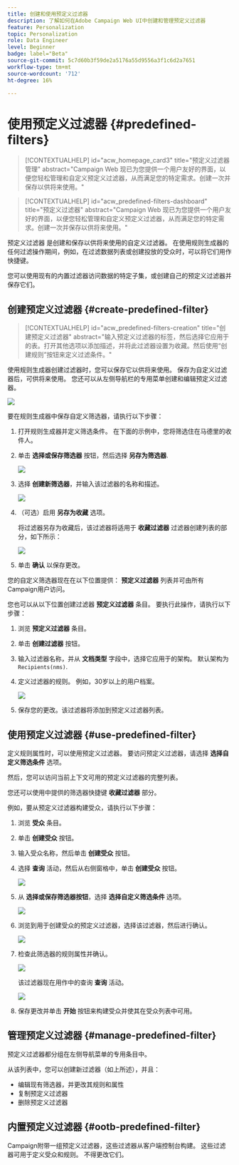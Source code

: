```yaml
---
title: 创建和使用预定义过滤器
description: 了解如何在Adobe Campaign Web UI中创建和管理预定义过滤器
feature: Personalization
topic: Personalization
role: Data Engineer
level: Beginner
badge: label="Beta"
source-git-commit: 5c7d60b3f59de2a5176a55d9556a3f1c6d2a7651
workflow-type: tm+mt
source-wordcount: '712'
ht-degree: 16%

---
```


# 使用预定义过滤器 {#predefined-filters}

>[!CONTEXTUALHELP]
>id="acw_homepage_card3"
>title="预定义过滤器管理"
>abstract="Campaign Web 现已为您提供一个用户友好的界面，以便您轻松管理和自定义预定义过滤器，从而满足您的特定需求。创建一次并保存以供将来使用。"

>[!CONTEXTUALHELP]
>id="acw_predefined-filters-dashboard"
>title="预定义过滤器"
>abstract="Campaign Web 现已为您提供一个用户友好的界面，以便您轻松管理和自定义预定义过滤器，从而满足您的特定需求。创建一次并保存以供将来使用。"

预定义过滤器 是创建和保存以供将来使用的自定义过滤器。 在使用规则生成器的任何过滤操作期间，例如，在过滤数据列表或创建投放的受众时，可以将它们用作快捷键。

您可以使用现有的内置过滤器访问数据的特定子集，或创建自己的预定义过滤器并保存它们。


## 创建预定义过滤器 {#create-predefined-filter}

>[!CONTEXTUALHELP]
>id="acw_predefined-filters-creation"
>title="创建预定义过滤器"
>abstract="输入预定义过滤器的标签，然后选择它应用于的表。打开其他选项以添加描述，并将此过滤器设置为收藏。然后使用“创建规则”按钮来定义过滤条件。"

使用规则生成器创建过滤器时，您可以保存它以供将来使用。 保存为自定义过滤器后，可供将来使用。 您还可以从左侧导航栏的专用菜单创建和编辑预定义过滤器。

![](assets/predefined-filters-menu.png)

要在规则生成器中保存自定义筛选器，请执行以下步骤：

1. 打开规则生成器并定义筛选条件。 在下面的示例中，您将筛选住在马德里的收件人。
1. 单击 **选择或保存筛选器** 按钮，然后选择 **另存为筛选器**.

   ![](assets/predefined-filters-save.png)

1. 选择 **创建新筛选器**，并输入该过滤器的名称和描述。

   ![](assets/predefined-filters-save-filter.png)

1. （可选）启用 **另存为收藏** 选项。


   将过滤器另存为收藏后，该过滤器将适用于 **收藏过滤器** 过滤器创建列表的部分，如下所示：

   ![](assets/predefined-filters-favorite.png)


1. 单击 **确认** 以保存更改。

您的自定义筛选器现在在以下位置提供： **预定义过滤器** 列表并可由所有Campaign用户访问。

您也可以从以下位置创建过滤器 **预定义过滤器** 条目。 要执行此操作，请执行以下步骤：

1. 浏览 **预定义过滤器** 条目。
1. 单击 **创建过滤器** 按钮。
1. 输入过滤器名称，并从 **文档类型** 字段中，选择它应用于的架构。 默认架构为 `Recipients(nms)`.
1. 定义过滤器的规则。 例如，30岁以上的用户档案。

   ![](assets/filter-30+.png)

1. 保存您的更改。该过滤器将添加到预定义过滤器列表。

## 使用预定义过滤器 {#use-predefined-filter}

定义规则属性时，可以使用预定义过滤器。 要访问预定义过滤器，请选择 **选择自定义筛选条件** 选项。

然后，您可以访问当前上下文可用的预定义过滤器的完整列表。

您还可以使用中提供的筛选器快捷键 **收藏过滤器** 部分。


例如，要从预定义过滤器构建受众，请执行以下步骤：

1. 浏览 **受众** 条目。
1. 单击 **创建受众** 按钮。
1. 输入受众名称，然后单击 **创建受众** 按钮。
1. 选择 **查询** 活动，然后从右侧窗格中，单击 **创建受众** 按钮。

   ![](assets//build-audience-from-filter.png)

1. 从 **选择或保存筛选器按钮**，选择 **选择自定义筛选条件** 选项。

   ![](assets/build-audience-select-custom-filter.png)

1. 浏览到用于创建受众的预定义过滤器，选择该过滤器，然后进行确认。

   ![](assets/build-audience-filter-list.png)

1. 检查此筛选器的规则属性并确认。

   ![](assets/build-audience-check.png)

   该过滤器现在用作中的查询 **查询** 活动。

   ![](assets/build-audience-confirm.png)

1. 保存更改并单击 **开始** 按钮来构建受众并使其在受众列表中可用。

## 管理预定义过滤器 {#manage-predefined-filter}

预定义过滤器都分组在左侧导航菜单的专用条目中。

从该列表中，您可以创建新过滤器（如上所述），并且：

* 编辑现有筛选器，并更改其规则和属性
* 复制预定义过滤器
* 删除预定义过滤器

## 内置预定义过滤器 {#ootb-predefined-filter}

Campaign附带一组预定义过滤器，这些过滤器从客户端控制台构建。 这些过滤器可用于定义受众和规则。 不得更改它们。
